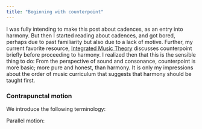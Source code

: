 ```yaml
---
title: "Beginning with counterpoint"
---
```


I was fully intending to make this post about cadences, as an entry into harmony. But then I started reading about cadences, and got bored, perhaps due to past familiarity but also due to a lack of motive. Further, my current favorite resource, [Integrated Music Theory](https://intmus.github.io/inttheory20-21/05-counterpoint-embell-shapes/1-introcounterpoint.html) discusses counterpoint briefly before proceeding to harmony. I realized then that this is the sensible thing to do: From the perspective of sound and consonance, counterpoint is more basic; more pure and honest, than harmony. It is only my impressions about the order of music curriculum that suggests that harmony should be taught first.

### Contrapunctal motion

We introduce the following terminology:

Parallel motion:

<div id="score"></div>
<script>
makeInteractive("score", `
X:1
L:1/4
K:C
Q:1/2=60
V:1
C|D|E|F
V:2 clef=bass
C|D|E|F
`);
</script>
